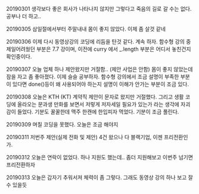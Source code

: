 20190301 생각보다 좋은 회사가 나타나지 않지만 그렇다고 죽음의 길로 갈 수는 없다. 공부나 더 하고..  

20190305 삼일절에서부터 주말내내 몸이 좋지 않았다. 이제 좀 살것 같네

20190306 이제 다시 동영상강의 코딩에 리듬을 탄것 같다. 계속 하자.
함수형 강의 중 제일어려웠던 부분은 7.7 강이며, 이전에 curry 에서 _.length 부분은 어디서 놓친건지 확인중이다.

20190307 오늘 업체 하나 제안왔지만 거절함.. (제안 사업은 안함) 몸이 좋지 않았는데 잠을 자고 좀 좋아졌다. 이제 슬슬 공부하자. 함수형 강의에서 조금 설명이 부족한 부분이 있다면 
done()등이 왜 사용되어야 하는지 설명이 이해가 안가는 부분이 조금 있다. 

20190308 오늘은 KTH (KT) 계약직 제안이 문자로 왔지만 거절했다. 그리고 생활 코딩에 올라오는 문과생 만화를 보면서 저렇게 저자세일 필요가 있는가 라는 생각에 자괴감이 들었다. 기분도 꿀꿀한데 맥주 한캔에 한입피자 먹었다. 기분이 조금 풀린다.

20190309 며칠 코딩을 못했다. 오늘은 조금 해야지

20190311 저번주 제안(실제 전화 및 제안) 4건 왔으나 다 블랙기업, 이젠 프리전환인가.

20190312 오늘은 연락이 없었다. 하나 지원도 했는데.. 좀더 지원해보고 이번주 넘기면 프리전환하자  

20190313 오늘은 갑자기 추워서져 체력이 좀 그렇다. 그래도 동영상 강의 하나 보고 잘 수 있을듯

